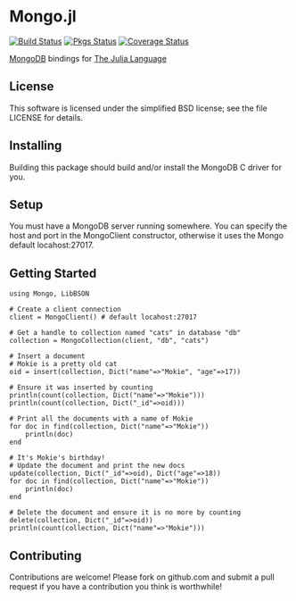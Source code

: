 Mongo.jl
===========

[![Build Status](https://api.travis-ci.org/pzion/Mongo.jl.svg?branch=master)](https://travis-ci.org/pzion/Mongo.jl)
[![Pkgs Status](http://pkg.julialang.org/badges/Mongo_release.svg)](http://pkg.julialang.org/?pkg=Mongo&ver=release)
[![Coverage Status](https://img.shields.io/coveralls/pzion/Mongo.jl.svg)](https://coveralls.io/r/pzion/Mongo.jl?branch=master)

[MongoDB](http://www.mongodb.org) bindings for [The Julia Language](http://julialang.org/)


License
-------

This software is licensed under the simplified BSD license; see the file LICENSE for details.


Installing
----------

Building this package should build and/or install the MongoDB C driver for you.


Setup
-----

You must have a MongoDB server running somewhere.  You can specify the host and port in the MongoClient constructor, otherwise it uses the Mongo default locahost:27017.


Getting Started
---------------

    using Mongo, LibBSON

    # Create a client connection
    client = MongoClient() # default locahost:27017

    # Get a handle to collection named "cats" in database "db"
    collection = MongoCollection(client, "db", "cats")

    # Insert a document
    # Mokie is a pretty old cat
    oid = insert(collection, Dict("name"=>"Mokie", "age"=>17))

    # Ensure it was inserted by counting
    println(count(collection, Dict("name"=>"Mokie")))
    println(count(collection, Dict("_id"=>oid)))

    # Print all the documents with a name of Mokie
    for doc in find(collection, Dict("name"=>"Mokie"))
        println(doc)
    end

    # It's Mokie's birthday!
    # Update the document and print the new docs
    update(collection, Dict("_id"=>oid), Dict("age"=>18))
    for doc in find(collection, Dict("name"=>"Mokie"))
        println(doc)
    end

    # Delete the document and ensure it is no more by counting
    delete(collection, Dict("_id"=>oid))
    println(count(collection, Dict("name"=>"Mokie")))

Contributing
------------

Contributions are welcome!  Please fork on github.com and submit a pull request if you have a contribution you think is worthwhile!
